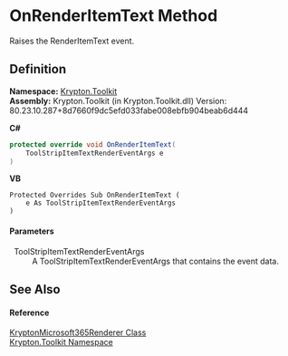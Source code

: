 # OnRenderItemText Method


Raises the RenderItemText event.



## Definition
**Namespace:** <a href="79d2eac2-21f4-54ff-7552-b20c33c30600.md">Krypton.Toolkit</a>  
**Assembly:** Krypton.Toolkit (in Krypton.Toolkit.dll) Version: 80.23.10.287+8d7660f9dc5efd033fabe008ebfb904beab6d444

**C#**
``` C#
protected override void OnRenderItemText(
	ToolStripItemTextRenderEventArgs e
)
```
**VB**
``` VB
Protected Overrides Sub OnRenderItemText ( 
	e As ToolStripItemTextRenderEventArgs
)
```



#### Parameters
<dl><dt>  ToolStripItemTextRenderEventArgs</dt><dd>A ToolStripItemTextRenderEventArgs that contains the event data.</dd></dl>

## See Also


#### Reference
<a href="489d08f2-3d9d-2dfb-4805-8fb751943324.md">KryptonMicrosoft365Renderer Class</a>  
<a href="79d2eac2-21f4-54ff-7552-b20c33c30600.md">Krypton.Toolkit Namespace</a>  
